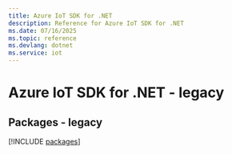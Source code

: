 ```yaml
---
title: Azure IoT SDK for .NET
description: Reference for Azure IoT SDK for .NET
ms.date: 07/16/2025
ms.topic: reference
ms.devlang: dotnet
ms.service: iot
---
```

# Azure IoT SDK for .NET - legacy
## Packages - legacy
[!INCLUDE [packages](iot-index.md)]